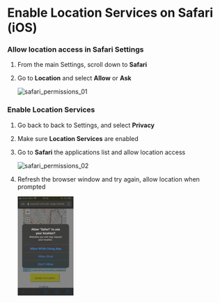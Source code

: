 # Enable Location Services on Safari (iOS)

### Allow location access in Safari Settings

1. From the main Settings, scroll down to **Safari**

2. Go to **Location** and select **Allow** or **Ask**

   <img src="screenshots/safari_settings.gif" alt="safari_permissions_01" width=128px height=227px />

### Enable Location Services

1. Go back to back to Settings, and select **Privacy**

2. Make sure **Location Services** are enabled

3. Go to **Safari** the applications list and allow location access

   <img src="screenshots/location_services.gif" alt="safari_permissions_02" width=128px height=227px />

   

4. Refresh the browser window and try again, allow location when prompted

   <img src="screenshots/Safari_popup.PNG" alt="Safari_location_popup" width=128px height=227px />

